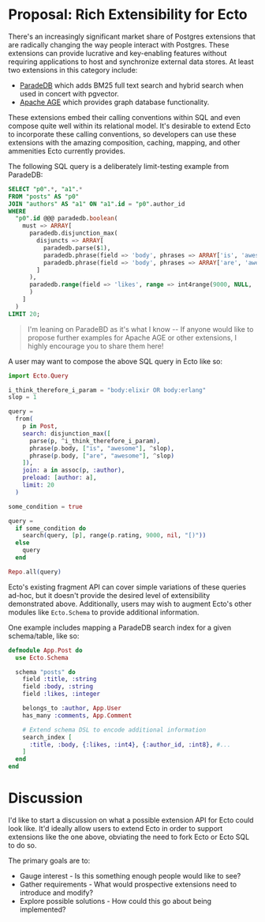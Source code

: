 # Proposal: Rich Extensibility for Ecto
There's an increasingly significant market share of Postgres extensions that are radically changing the way people interact with Postgres. These extensions can provide lucrative and key-enabling features without requiring applications to host and synchronize external data stores. At least two extensions in this category include:

* [ParadeDB](https://www.paradedb.com/) which adds BM25 full text search and hybrid search when used in concert with pgvector.
* [Apache AGE](https://age.apache.org/) which provides graph database functionality.

These extensions embed their calling conventions within SQL and even compose quite well within its relational model. It's desirable to extend Ecto to incorporate these calling conventions, so developers can use these extensions with the amazing composition, caching, mapping, and other ammenities Ecto currently provides.

The following SQL query is a deliberately limit-testing example from ParadeDB:
```sql
SELECT "p0".*, "a1".*
FROM "posts" AS "p0"
JOIN "authors" AS "a1" ON "a1".id = "p0".author_id
WHERE
  "p0".id @@@ paradedb.boolean(
    must => ARRAY[
      paradedb.disjunction_max(
        disjuncts => ARRAY[
          paradedb.parse($1),
          paradedb.phrase(field => 'body', phrases => ARRAY['is', 'awesome'], slop => $2),
          paradedb.phrase(field => 'body', phrases => ARRAY['are', 'awesome'], slop => $2)
        ]
      ),
      paradedb.range(field => 'likes', range => int4range(9000, NULL, '[)')
      )
    ]
  )
LIMIT 20;
```

> I'm leaning on ParadeBD as it's what I know -- If anyone would like to propose further examples for Apache AGE or other extensions, I highly encourage you to share them here!

A user may want to compose the above SQL query in Ecto like so:
```elixir
import Ecto.Query

i_think_therefore_i_param = "body:elixir OR body:erlang"
slop = 1

query =
  from(
    p in Post,
    search: disjunction_max([
      parse(p, ^i_think_therefore_i_param),
      phrase(p.body, ["is", "awesome"], ^slop),
      phrase(p.body, ["are", "awesome"], ^slop)
    ]),
    join: a in assoc(p, :author), 
    preload: [author: a],
    limit: 20
  )

some_condition = true

query =
  if some_condition do
    search(query, [p], range(p.rating, 9000, nil, "[)"))
  else
    query
  end

Repo.all(query)
```

Ecto's existing fragment API can cover simple variations of these queries ad-hoc, but it doesn't provide the desired level of extensibility demonstrated above. Additionally, users may wish to augment Ecto's other modules like `Ecto.Schema` to provide additional information.

One example includes mapping a ParadeDB search index for a given schema/table, like so:
```elixir
defmodule App.Post do
  use Ecto.Schema

  schema "posts" do
    field :title, :string
    field :body, :string
    field :likes, :integer

    belongs_to :author, App.User
    has_many :comments, App.Comment

    # Extend schema DSL to encode additional information
    search_index [
      :title, :body, {:likes, :int4}, {:author_id, :int8}, #...
    ]
  end
end
```

# Discussion
I'd like to start a discussion on what a possible extension API for Ecto could look like. It'd ideally allow users to extend Ecto in order to support extensions like the one above, obviating the need to fork Ecto or Ecto SQL to do so.

The primary goals are to:
* Gauge interest - Is this something enough people would like to see?
* Gather requirements - What would prospective extensions need to introduce and modify?
* Explore possible solutions - How could this go about being implemented?
